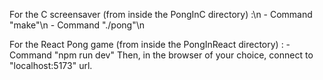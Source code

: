For the C screensaver (from inside the PongInC directory) :\n
	- Command "make"\n
	- Command "./pong"\n

For the React Pong game (from inside the PongInReact directory) :
	- Command "npm run dev"
Then, in the browser of your choice, connect to "localhost:5173" url.
